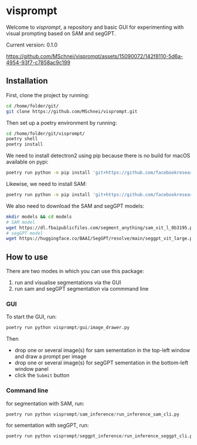 # visprompt
Welcome to *visprompt*, a repository and basic GUI for experimenting with visual prompting based on SAM and segGPT.

Current version: 0.1.0

https://github.com/MSchnei/visprompt/assets/15090072/142f8110-5d6a-4954-93f7-c7858ac9c199

## Installation

First, clone the project by running:
```bash
cd /home/folder/git/
git clone https://github.com/MSchnei/visprompt.git
```

Then set up a poetry environment by running:
```bash 
cd /home/folder/git/visprompt/
poetry shell
poetry install
```

We need to install detectron2 using pip because there is no build for macOS available on pypi:
```bash
poetry run python -m pip install 'git+https://github.com/facebookresearch/detectron2.git'
```
Likewise, we need to install SAM:
```bash
poetry run python -m pip install 'git+https://github.com/facebookresearch/segment-anything.git'
```

We also need to download the SAM and segGPT models:
```bash
mkdir models && cd models
# SAM model
wget https://dl.fbaipublicfiles.com/segment_anything/sam_vit_l_0b3195.pth
# segGPT model
wget https://huggingface.co/BAAI/SegGPT/resolve/main/seggpt_vit_large.pth
```

## How to use

There are two modes in which you can use this package:
1. run and visualise segmentations via the GUI 
2. run sam and segGPT segmentation via commmand line

### GUI
To start the GUI, run:
```python
poetry run python visprompt/gui/image_drawer.py
```
Then
- drop one or several image(s) for sam sementation in the top-left window and draw a prompt per image
- drop one or several image(s) for segGPT sementation in the bottom-left window panel
- click the `Submit` button

### Command line
for segmentation with SAM, run:
```python
poetry run python visprompt/sam_inference/run_inference_sam_cli.py
```

for sementation with segGPT, run:
```python
poetry run python visprompt/seggpt_inference/run_inference_seggpt_cli.py
```
